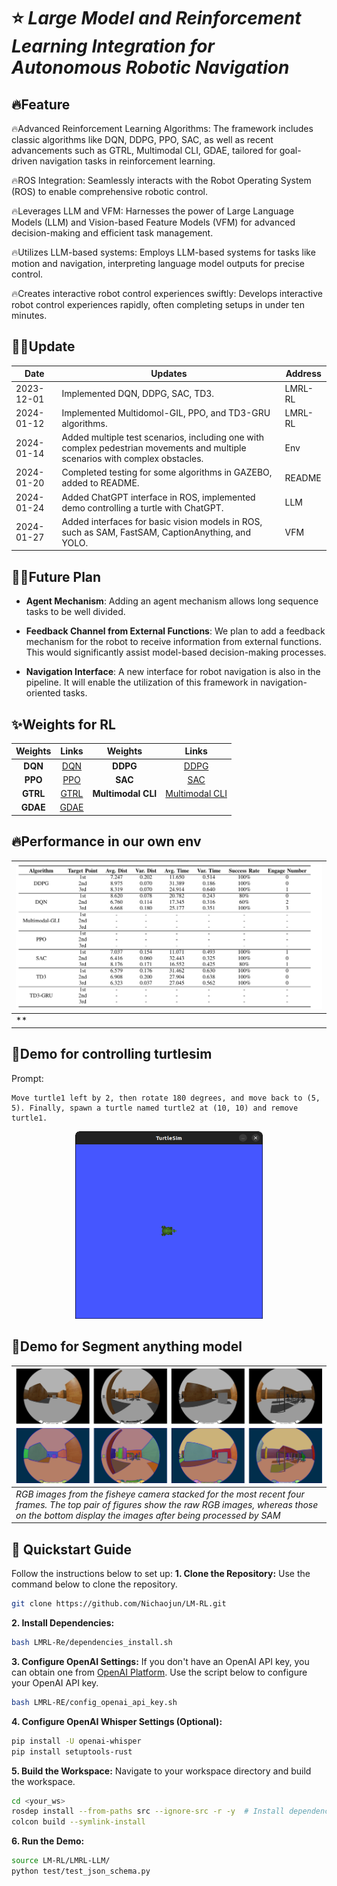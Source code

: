 # ⭐ *Large Model and Reinforcement Learning Integration for Autonomous Robotic Navigation*

## 🔥Feature
🔥Advanced Reinforcement Learning Algorithms: The framework includes classic algorithms like DQN, DDPG, PPO, SAC, as well as recent advancements such as GTRL, Multimodal CLI, GDAE, tailored for goal-driven navigation tasks in reinforcement learning.

🔥ROS Integration: Seamlessly interacts with the Robot Operating System (ROS) to enable comprehensive robotic control.

🔥Leverages LLM and VFM: Harnesses the power of Large Language Models (LLM) and Vision-based Feature Models (VFM) for advanced decision-making and efficient task management.

🔥Utilizes LLM-based systems: Employs LLM-based systems for tasks like motion and navigation, interpreting language model outputs for precise control.

🔥Creates interactive robot control experiences swiftly: Develops interactive robot control experiences rapidly, often completing setups in under ten minutes.

## 📆✅Update
| Date       | Updates                                                                                                                         | Address |
|------------|---------------------------------------------------------------------------------------------------------------------------------|---------|
| 2023-12-01 | Implemented DQN, DDPG, SAC, TD3.                                                                                                | LMRL-RL |
| 2024-01-12 | Implemented Multidomol-GIL, PPO, and TD3-GRU algorithms.                                                                        | LMRL-RL |
| 2024-01-14 | Added multiple test scenarios, including one with complex pedestrian movements and multiple scenarios with complex obstacles.   | Env     |
| 2024-01-20 | Completed testing for some algorithms in GAZEBO, added to README.                                                               | README  |
| 2024-01-24 | Added ChatGPT interface in ROS, implemented demo controlling a turtle with ChatGPT.                                             | LLM     |
| 2024-01-27 | Added interfaces for basic vision models in ROS, such as SAM, FastSAM, CaptionAnything, and YOLO.                               | VFM     |


## 📆✅Future Plan
- **Agent Mechanism**: Adding an agent mechanism allows long sequence tasks to be well divided.

- **Feedback Channel from External Functions**: We plan to add a feedback mechanism for the robot to receive information from external functions. This would significantly assist model-based decision-making processes.

- **Navigation Interface**: A new interface for robot navigation is also in the pipeline. It will enable the utilization of this framework in navigation-oriented tasks.




## ✨Weights for RL
|     Weights      |                           Links                            |     Weights      |                           Links                            |
|:----------------:|:----------------------------------------------------------:|:----------------:|:----------------------------------------------------------:|
|      **DQN**     | [DQN](http://host.robots.ox.ac.uk/pascal/VOC/)             |      **DDPG**    | [DDPG](http://host.robots.ox.ac.uk/pascal/VOC/)             |
|      **PPO**     | [PPO](http://host.robots.ox.ac.uk/pascal/VOC/)             |      **SAC**     | [SAC](http://host.robots.ox.ac.uk/pascal/VOC/)              |
|      **GTRL**    | [GTRL](http://host.robots.ox.ac.uk/pascal/VOC/)            | **Multimodal CLI** | [Multimodal CLI](http://host.robots.ox.ac.uk/pascal/VOC/)   |
|      **GDAE**    | [GDAE](https://github.com/cs-chan/Exclusively-Dark-Image-Dataset/tree/master/Dataset) |                   |                                                             |


## 🔥Performance in our own env
| ![space-1.jpg](https://github.com/Nichaojun/LM-RL/blob/main/LMRL-picture/img.png)                  |
|:---------------------------------------------------------------------------------------------------|
| **                                                                                                 | *Performance comparisons with state-of-the-art methods on the RTTS*     |


## 👀Demo for controlling turtlesim

Prompt:

```shell
Move turtle1 left by 2, then rotate 180 degrees, and move back to (5, 5). Finally, spawn a turtle named turtle2 at (10, 10) and remove turtle1.
```

<p align="center">
    <img src="LMRL-picture/turtlesim.gif" width="300" height="300" />
</p>

## 👀Demo for Segment anything model

| ![space-1.jpg](https://github.com/Nichaojun/LM-RL/blob/main/LMRL-picture/4t4.png)                                                                                                                             |
|:-----------------------------------------------------------------------------------------------------------------------------------------------------------------------------------------------------------|
| *RGB images from the fisheye camera stacked for the most recent four frames. The top pair of figures show the raw RGB images, whereas those on the bottom display the images after being processed by SAM* |


## 🚀 Quickstart Guide
Follow the instructions below to set up:
**1. Clone the Repository:**
Use the command below to clone the repository.
```bash
git clone https://github.com/Nichaojun/LM-RL.git
```
**2. Install Dependencies:**
```bash
bash LMRL-Re/dependencies_install.sh
```
**3. Configure OpenAI Settings:**
If you don't have an OpenAI API key, you can obtain one from [OpenAI Platform](https://platform.openai.com). Use the script below to configure your OpenAI API key.
```bash
bash LMRL-RE/config_openai_api_key.sh
```

**4. Configure OpenAI Whisper Settings (Optional):**
```bash
pip install -U openai-whisper
pip install setuptools-rust
```

**5. Build the Workspace:**
Navigate to your workspace directory and build the workspace.
```bash
cd <your_ws>
rosdep install --from-paths src --ignore-src -r -y  # Install dependencies
colcon build --symlink-install
```

**6. Run the Demo:**
```bash
source LM-RL/LMRL-LLM/
python test/test_json_schema.py
```